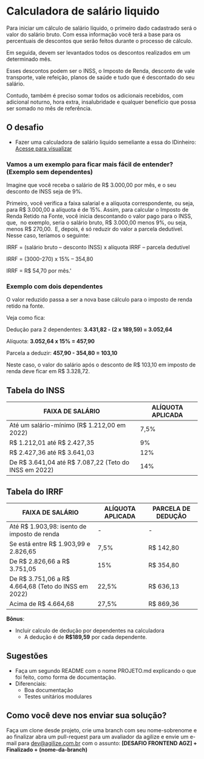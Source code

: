 # Calculadora de salário liquido

Para iniciar um cálculo de salário líquido, o primeiro dado cadastrado será o valor do salário bruto. Com essa informação você terá a base para os percentuais de descontos que serão feitos durante o processo de cálculo.

Em seguida, devem ser levantados todos os descontos realizados em um determinado mês. 

Esses descontos podem ser o INSS, o Imposto de Renda, desconto de vale transporte, vale refeição, planos de saúde e tudo que é descontado do seu salário.

Contudo, também é preciso somar todos os adicionais recebidos, com adicional noturno, hora extra, insalubridade e qualquer benefício que possa ser somado no mês de referência.

## O desafio

- Fazer uma calculadora de salário liquido semeliante a essa do IDinheiro: [Acesse para visualizar](https://www.idinheiro.com.br/calculadoras/calculadora-de-salario-liquido/)

### Vamos a um exemplo para ficar mais fácil de entender? (Exemplo sem dependentes)

Imagine que você receba o salário de R$ 3.000,00 por mês, e o seu desconto de INSS seja de 9%.

Primeiro, você verifica a faixa salarial e a alíquota correspondente, ou seja, para R$ 3.000,00 a alíquota é de 15%. Assim, para calcular o Imposto de Renda Retido na Fonte, você inicia descontando o valor pago para o INSS, que,  no exemplo, seria o salário bruto, R$ 3.000,00 menos 9%, ou seja, menos R$ 270,00.  E, depois, é só reduzir do valor a parcela dedutível. Nesse caso, teríamos o seguinte:

IRRF = (salário bruto – desconto INSS) x alíquota IRRF – parcela dedutível

IRRF = (3000-270) x 15% – 354,80

IRRF = R$ 54,70 por mês.'

### Exemplo com dois dependentes
O valor reduzido passa a ser a nova base cálculo para o imposto de renda retido na fonte.

Veja como fica:

Dedução para 2 dependentes: **3.431,82 - (2 x 189,59) = 3.052,64**

Alíquota: **3.052,64 x 15% = 457,90**

Parcela a deduzir: **457,90 - 354,80 = 103,10**

Neste caso, o valor do salário após o desconto de R$ 103,10 em imposto de renda deve ficar em R$ 3.328,72.

## Tabela do INSS

|  FAIXA DE SALÁRIO 	|   ALÍQUOTA APLICADA	|
|--- 	|---	|
| Até um salário-mínimo (R$ 1.212,00 em 2022)  	|   7,5%	|
| R$ 1.212,01 até R$ 2.427,35  	|   9%	| 
| R$ 2.427,36 até R$ 3.641,03  	|   12%	|
| De R$ 3.641,04 até R$ 7.087,22 (Teto do INSS em 2022)  	|  14%	|

## Tabela do IRRF

|  FAIXA DE SALÁRIO 	|   ALÍQUOTA APLICADA	|   PARCELA DE DEDUÇÃO	|
|--- 	|---	|---	|
| Até R$ 1.903,98: isento de imposto de renda  	|   -	|   -	|
| Se está entre R$ 1.903,99 e 2.826,65  	|   7,5%	|    R$ 142,80	|
| De R$ 2.826,66 a R$ 3.751,05  	|   15%	|    R$ 354,80	|
| De R$ 3.751,06 a R$ 4.664,68 (Teto do INSS em 2022)  	|  22,5%	|   R$ 636,13	|
| Acima de R$ 4.664,68  	|  27,5%	|   R$ 869,36	|


**Bônus**: 
- Incluir calculo de dedução por dependentes na calculadora
  - A dedução é de **R$189,59** por cada dependente.


## Sugestões

- Faça um segundo README com o nome PROJETO.md explicando o que foi feito, como forma de documentação.
- Diferenciais:
    - Boa documentação
    - Testes unitários modulares

## Como você deve nos enviar sua solução?

Faça um clone desde projeto, crie uma branch com seu nome-sobrenome e ao finalizar abra um pull-request para um avaliador da agilize
e envie um e-mail para [dev@agilize.com.br](mailto:dev@agilize.com.br) com o assunto: **[DESAFIO FRONTEND AGZ] + Finalizado + (nome-da-branch)**